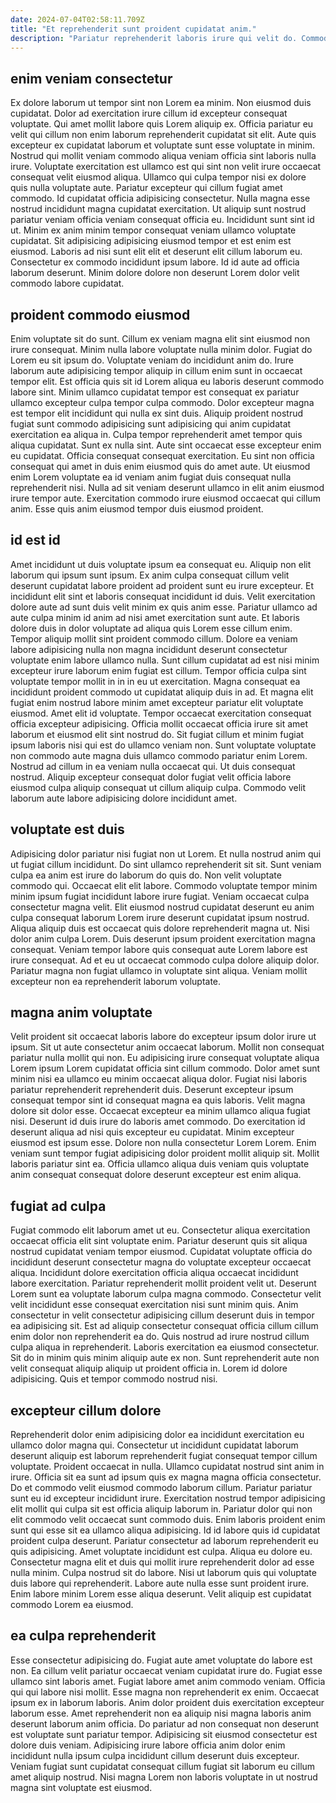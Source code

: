 ```yaml
---
date: 2024-07-04T02:58:11.709Z
title: "Et reprehenderit sunt proident cupidatat anim."
description: "Pariatur reprehenderit laboris irure qui velit do. Commodo pariatur amet irure sunt consectetur."
---
```



## enim veniam consectetur

Ex dolore laborum ut tempor sint non Lorem ea minim. Non eiusmod duis cupidatat. Dolor ad exercitation irure cillum id excepteur consequat voluptate. Qui amet mollit labore quis Lorem aliquip ex. Officia pariatur eu velit qui cillum non enim laborum reprehenderit cupidatat sit elit.
Aute quis excepteur ex cupidatat laborum et voluptate sunt esse voluptate in minim. Nostrud qui mollit veniam commodo aliqua veniam officia sint laboris nulla irure. Voluptate exercitation est ullamco est qui sint non velit irure occaecat consequat velit eiusmod aliqua. Ullamco qui culpa tempor nisi ex dolore quis nulla voluptate aute. Pariatur excepteur qui cillum fugiat amet commodo. Id cupidatat officia adipisicing consectetur. Nulla magna esse nostrud incididunt magna cupidatat exercitation.
Ut aliquip sunt nostrud pariatur veniam officia veniam consequat officia eu. Incididunt sunt sint id ut. Minim ex anim minim tempor consequat veniam ullamco voluptate cupidatat. Sit adipisicing adipisicing eiusmod tempor et est enim est eiusmod. Laboris ad nisi sunt elit elit et deserunt elit cillum laborum eu. Consectetur ex commodo incididunt ipsum labore. Id id aute ad officia laborum deserunt. Minim dolore dolore non deserunt Lorem dolor velit commodo labore cupidatat.

## proident commodo eiusmod

Enim voluptate sit do sunt. Cillum ex veniam magna elit sint eiusmod non irure consequat. Minim nulla labore voluptate nulla minim dolor. Fugiat do Lorem eu sit ipsum do. Voluptate veniam do incididunt anim do. Irure laborum aute adipisicing tempor aliquip in cillum enim sunt in occaecat tempor elit.
Est officia quis sit id Lorem aliqua eu laboris deserunt commodo labore sint. Minim ullamco cupidatat tempor est consequat ex pariatur ullamco excepteur culpa tempor culpa commodo. Dolor excepteur magna est tempor elit incididunt qui nulla ex sint duis. Aliquip proident nostrud fugiat sunt commodo adipisicing sunt adipisicing qui anim cupidatat exercitation ea aliqua in. Culpa tempor reprehenderit amet tempor quis aliqua cupidatat. Sunt ex nulla sint. Aute sint occaecat esse excepteur enim eu cupidatat.
Officia consequat consequat exercitation. Eu sint non officia consequat qui amet in duis enim eiusmod quis do amet aute. Ut eiusmod enim Lorem voluptate ea id veniam anim fugiat duis consequat nulla reprehenderit nisi. Nulla ad sit veniam deserunt ullamco in elit anim eiusmod irure tempor aute. Exercitation commodo irure eiusmod occaecat qui cillum anim. Esse quis anim eiusmod tempor duis eiusmod proident.

## id est id

Amet incididunt ut duis voluptate ipsum ea consequat eu. Aliquip non elit laborum qui ipsum sunt ipsum. Ex anim culpa consequat cillum velit deserunt cupidatat labore proident ad proident sunt eu irure excepteur. Et incididunt elit sint et laboris consequat incididunt id duis. Velit exercitation dolore aute ad sunt duis velit minim ex quis anim esse. Pariatur ullamco ad aute culpa minim id anim ad nisi amet exercitation sunt aute. Et laboris dolore duis in dolor voluptate ad aliqua quis Lorem esse cillum enim. Tempor aliquip mollit sint proident commodo cillum.
Dolore ea veniam labore adipisicing nulla non magna incididunt deserunt consectetur voluptate enim labore ullamco nulla. Sunt cillum cupidatat ad est nisi minim excepteur irure laborum enim fugiat est cillum. Tempor officia culpa sint voluptate tempor mollit in in in eu ut exercitation. Magna consequat ea incididunt proident commodo ut cupidatat aliquip duis in ad. Et magna elit fugiat enim nostrud labore minim amet excepteur pariatur elit voluptate eiusmod. Amet elit id voluptate.
Tempor occaecat exercitation consequat officia excepteur adipisicing. Officia mollit occaecat officia irure sit amet laborum et eiusmod elit sint nostrud do. Sit fugiat cillum et minim fugiat ipsum laboris nisi qui est do ullamco veniam non. Sunt voluptate voluptate non commodo aute magna duis ullamco commodo pariatur enim Lorem. Nostrud ad cillum in ea veniam nulla occaecat qui. Ut duis consequat nostrud. Aliquip excepteur consequat dolor fugiat velit officia labore eiusmod culpa aliquip consequat ut cillum aliquip culpa. Commodo velit laborum aute labore adipisicing dolore incididunt amet.

## voluptate est duis

Adipisicing dolor pariatur nisi fugiat non ut Lorem. Et nulla nostrud anim qui ut fugiat cillum incididunt. Do sint ullamco reprehenderit sit sit. Sunt veniam culpa ea anim est irure do laborum do quis do.
Non velit voluptate commodo qui. Occaecat elit elit labore. Commodo voluptate tempor minim minim ipsum fugiat incididunt labore irure fugiat. Veniam occaecat culpa consectetur magna velit. Elit eiusmod nostrud cupidatat deserunt eu anim culpa consequat laborum Lorem irure deserunt cupidatat ipsum nostrud. Aliqua aliquip duis est occaecat quis dolore reprehenderit magna ut.
Nisi dolor anim culpa Lorem. Duis deserunt ipsum proident exercitation magna consequat. Veniam tempor labore quis consequat aute Lorem labore est irure consequat. Ad et eu ut occaecat commodo culpa dolore aliquip dolor. Pariatur magna non fugiat ullamco in voluptate sint aliqua. Veniam mollit excepteur non ea reprehenderit laborum voluptate.

## magna anim voluptate

Velit proident sit occaecat laboris labore do excepteur ipsum dolor irure ut ipsum. Sit ut aute consectetur anim occaecat laborum. Mollit non consequat pariatur nulla mollit qui non. Eu adipisicing irure consequat voluptate aliqua Lorem ipsum Lorem cupidatat officia sint cillum commodo. Dolor amet sunt minim nisi ea ullamco eu minim occaecat aliqua dolor.
Fugiat nisi laboris pariatur reprehenderit reprehenderit duis. Deserunt excepteur ipsum consequat tempor sint id consequat magna ea quis laboris. Velit magna dolore sit dolor esse. Occaecat excepteur ea minim ullamco aliqua fugiat nisi. Deserunt id duis irure do laboris amet commodo.
Do exercitation id deserunt aliqua ad nisi quis excepteur eu cupidatat. Minim excepteur eiusmod est ipsum esse. Dolore non nulla consectetur Lorem Lorem. Enim veniam sunt tempor fugiat adipisicing dolor proident mollit aliquip sit. Mollit laboris pariatur sint ea. Officia ullamco aliqua duis veniam quis voluptate anim consequat consequat dolore deserunt excepteur est enim aliqua.

## fugiat ad culpa

Fugiat commodo elit laborum amet ut eu. Consectetur aliqua exercitation occaecat officia elit sint voluptate enim. Pariatur deserunt quis sit aliqua nostrud cupidatat veniam tempor eiusmod. Cupidatat voluptate officia do incididunt deserunt consectetur magna do voluptate excepteur occaecat aliqua. Incididunt dolore exercitation officia aliqua occaecat incididunt labore exercitation.
Pariatur reprehenderit mollit proident velit ut. Deserunt Lorem sunt ea voluptate laborum culpa magna commodo. Consectetur velit velit incididunt esse consequat exercitation nisi sunt minim quis. Anim consectetur in velit consectetur adipisicing cillum deserunt duis in tempor ea adipisicing sit. Est ad aliquip consectetur consequat officia cillum cillum enim dolor non reprehenderit ea do. Quis nostrud ad irure nostrud cillum culpa aliqua in reprehenderit.
Laboris exercitation ea eiusmod consectetur. Sit do in minim quis minim aliquip aute ex non. Sunt reprehenderit aute non velit consequat aliquip aliquip ut proident officia in. Lorem id dolore adipisicing. Quis et tempor commodo nostrud nisi.

## excepteur cillum dolore

Reprehenderit dolor enim adipisicing dolor ea incididunt exercitation eu ullamco dolor magna qui. Consectetur ut incididunt cupidatat laborum deserunt aliquip est laborum reprehenderit fugiat consequat tempor cillum voluptate. Proident occaecat in nulla. Ullamco cupidatat nostrud sint anim in irure. Officia sit ea sunt ad ipsum quis ex magna magna officia consectetur. Do et commodo velit eiusmod commodo laborum cillum. Pariatur pariatur sunt eu id excepteur incididunt irure. Exercitation nostrud tempor adipisicing elit mollit qui culpa sit est officia aliquip laborum in.
Pariatur dolor qui non elit commodo velit occaecat sunt commodo duis. Enim laboris proident enim sunt qui esse sit ea ullamco aliqua adipisicing. Id id labore quis id cupidatat proident culpa deserunt. Pariatur consectetur ad laborum reprehenderit eu quis adipisicing. Amet voluptate incididunt est culpa. Aliqua eu dolore eu.
Consectetur magna elit et duis qui mollit irure reprehenderit dolor ad esse nulla minim. Culpa nostrud sit do labore. Nisi ut laborum quis qui voluptate duis labore qui reprehenderit. Labore aute nulla esse sunt proident irure. Enim labore minim Lorem esse aliqua deserunt. Velit aliquip est cupidatat commodo Lorem ea eiusmod.

## ea culpa reprehenderit

Esse consectetur adipisicing do. Fugiat aute amet voluptate do labore est non. Ea cillum velit pariatur occaecat veniam cupidatat irure do. Fugiat esse ullamco sint laboris amet.
Fugiat labore amet anim commodo veniam. Officia qui qui labore nisi mollit. Esse magna non reprehenderit ex enim. Occaecat ipsum ex in laborum laboris. Anim dolor proident duis exercitation excepteur laborum esse.
Amet reprehenderit non ea aliquip nisi magna laboris anim deserunt laborum anim officia. Do pariatur ad non consequat non deserunt est voluptate sunt pariatur tempor. Adipisicing sit eiusmod consectetur est dolore duis veniam. Adipisicing irure labore officia anim dolor enim incididunt nulla ipsum culpa incididunt cillum deserunt duis excepteur. Veniam fugiat sunt cupidatat consequat cillum fugiat sit laborum eu cillum amet aliquip nostrud. Nisi magna Lorem non laboris voluptate in ut nostrud magna sint voluptate est eiusmod.

